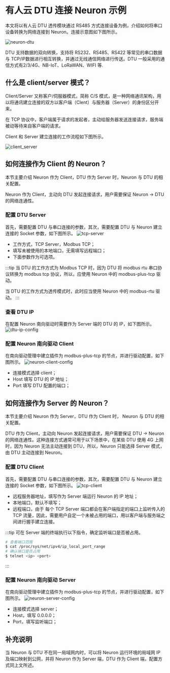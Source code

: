 # 有人云 DTU 连接 Neuron 示例

本文将以有人云 DTU 透传模块通过 RS485 方式连接设备为例，介绍如何将串口设备转换为网络连接到 Neuron。连接示意图如下图所示。

![neuron-dtu](./assets/neuron-dtu.png)

DTU 支持数据的双向转换，支持将 RS232、RS485、RS422 等常见的串口数据与 TCP/IP数据进行相互转换，并通过无线通信网络进行传送。DTU 一般采用的通信方式有2/3/4G、NB-IoT、LoRaWAN、WIFI 等.

## 什么是 client/server 模式？

Client/Server 又称客户/伺服器模式，简称 C/S 模式，是一种网络通讯架构，用以将通讯建立连接的双方以客户端（Clent）与服务器（Server）的身份区分开来。

在 TCP 协议中，客户端属于请求的发起者，主动给服务器发送连接请求，服务端被动等待来自客户端的请求。

Client 和 Server 建立连接的工作流程如下图所示。

![client_server](./assets/client_server.png)

## 如何连接作为 Client 的 Neuron？

本节主要介绍 Neuron 作为 Client，DTU 作为 Server 时，Neuron 与 DTU 的相关配置。

Neuron 作为 Client，主动向 DTU 发起连接请求，用户需要保证 Neuron -> DTU 的网络连通性。

### 配置 DTU Server

首先，需要配置 DTU 与串口连接的参数，其次，需要配置 DTU 与 Neuron 建立连接的 Socket 参数，如下图所示。
![tcp-server](./assets/tcp-server.png)

* 工作方式，TCP Server，Modbus TCP；
* 填写未被使用的本地端口，无需填写远程端口；
* 下面参数作为可选项。

:::tip
当 DTU 的工作方式为 Modbus TCP 时，因为 DTU 将 modbus rtu 串口协议转换为 modbus tcp 协议，所以，应使用 Neuron 中的 modbus-plus-tcp 驱动。

当 DTU 的工作方式为透传模式时，此时应当使用 Neuron 中的 modbus-rtu 驱动。
:::

### 查看 DTU IP

在配置 Neuron 南向驱动时需要作为 Server 端的 DTU 的 IP，如下图所示。
![dtu-ip-config](./assets/dtu-ip-config.png)

### 配置 Neuron 南向驱动 Client

在南向驱动管理中建立插件为 modbus-plus-tcp 的节点，并进行驱动配置，如下图所示。
![neuron-client-config](./assets/neuron-client-config.png)

* 连接模式选择 client；
* Host 填写 DTU 的 IP 地址；
* Port 填写 DTU 配置的端口；

## 如何连接作为 Server 的 Neuron？

本节主要介绍 Neuron 作为 Server，DTU 作为 Client 时， Neuron 与 DTU 的相关配置。

DTU 作为 Client，主动向 Neuron 发起连接请求，用户需要保证 DTU -> Neuron 的网络连通性。这种连接方式通常可用于以下场景中，在某些 DTU 使用 4G 上网时，因为 Neuron 无法主动连接到 DTU，所以，Neuron 只能选择 Server 模式，由 DTU 主动连接到 Neuron。

### 配置 DTU Client

首先，需要配置 DTU 与串口连接的参数，其次，需要配置 DTU 与 Neuron 建立连接的 Socket 参数，如下图所示。
![tcp-client](./assets/tcp-client.png)

* 远程服务器地址，填写作为 Server 端运行 Neuron 的 IP 地址；
* 本地端口，默认不填写；
* 远程端口，由于 每个 TCP Server 端口都会在客户端指定的端口上监听传入的 TCP 流量，因此，需要用户自定一个未被占用的端口，用以客户端与服务端之间进行握手建立连接。

:::tip
可在 Server 端的终端执行以下指令，确定监听端口是否被占用。

```bash
# 查看端口范围
$ cat /proc/sys/net/ipv4/ip_local_port_range
# 确认端口是否占用
$ telnet <ip> <port>
```

:::

### 配置 Neuron 南向驱动 Server

在南向驱动管理中建立插件为 modbus-plus-tcp 的节点，并进行驱动配置，如下图所示。
![neuron-server-config](./assets/neuron-server-config.png)

* 连接模式选择 server；
* Host，填写 0.0.0.0；
* Port，填写监听端口；

## 补充说明

当 Neuron 与 DTU 不在同一局域网内时，可以将 Neuron 运行环境的局域网 IP 及端口映射到公网，并将 Neuron 作为 Server 端，DTU 作为 Client 端，配置方式同上文所述。
